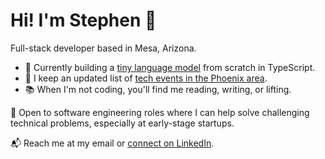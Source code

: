 # Hi! I'm Stephen 👋

Full-stack developer based in Mesa, Arizona.

- 🤖 Currently building a [tiny language model](https://github.com/stephengroe/little-language-model) from scratch in TypeScript.
- 🌵 I keep an updated list of [tech events in the Phoenix area](https://github.com/stephengroe/phx-tech-events).
- 📚 When I'm not coding, you'll find me reading, writing, or lifting.

💼 Open to software engineering roles where I can help solve challenging technical problems, especially at early-stage startups.

📬 Reach me at my email or [connect on LinkedIn](https://www.linkedin.com/in/stephengroe).
